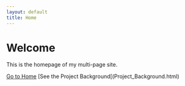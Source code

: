 ```yaml
---
layout: default
title: Home
---
```


# Welcome

This is the homepage of my multi-page site.

[Go to Home](Homepage.html)
[See the Project Background[(Project_Background.html)
